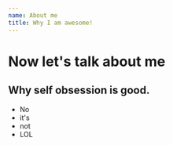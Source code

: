 ```yaml
---
name: About me
title: Why I am awesome!
---
```


# Now let's talk about me

## Why self obsession is good.

- No
- it's
- not
- LOL
